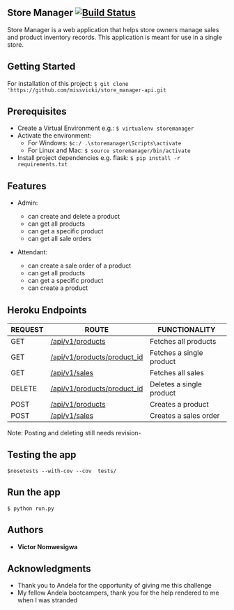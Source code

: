 ## Store Manager       [![Build Status](https://travis-ci.org/missvicki/store_manager-api.svg?branch=ft-modify-products)](https://travis-ci.org/missvicki/store_manager-api)

Store Manager is a web application that helps store owners manage sales and product inventory records. This application is meant for use in a single store.    

## Getting Started

For installation of this project:  `$ git clone 'https://github.com/missvicki/store_manager-api.git`

## Prerequisites

* Create a Virtual Environment e.g.: `$ virtualenv storemanager`
* Activate the environment: 
    * For Windows: `$c:/ .\storemanager\Scripts\activate`
    * For Linux and Mac: `$ source storemanager/bin/activate`
* Install project dependencies e.g. flask: `$ pip install -r requirements.txt`

## Features

* Admin: 
    * can create and delete a product
    * can get all products 
    * can get a specific product
    * can get all sale orders

* Attendant:
    * can create a sale order of a product
    * can get all products 
    * can get a specific product
    * can create a product


## Heroku Endpoints

| REQUEST | ROUTE | FUNCTIONALITY |
| ------- | ----- | ------------- |
| GET | [/api/v1/products](https://store-manager-api-.herokuapp.com/api/v1/products) | Fetches all products|
| GET | [/api/v1/products/product_id](https://store-manager-api-.herokuapp.com/api/v1/products/1) | Fetches a single product |
| GET | [/api/v1/sales](https://store-manager-api-.herokuapp.com/api/v1/sales) | Fetches all sales |
| DELETE | [/api/v1/products/product_id](https://store-manager-api-.herokuapp.com/api/v1/products/1) | Deletes a single product |
| POST | [/api/v1/products](https://store-manager-api-.herokuapp.com/api/v1/products) | Creates a product |
| POST | [/api/v1/sales](https://store-manager-api-.herokuapp.com/api/v1/sales) | Creates a sales order |


Note: Posting and deleting still needs revision-

## Testing the app

  `$nosetests --with-cov --cov  tests/`
  

## Run the app

`$ python run.py`

## Authors

* **Victor Nomwesigwa**

## Acknowledgments

* Thank you to Andela for the opportunity of giving me this challenge
* My fellow Andela bootcampers, thank you for the help rendered to me when I was stranded





